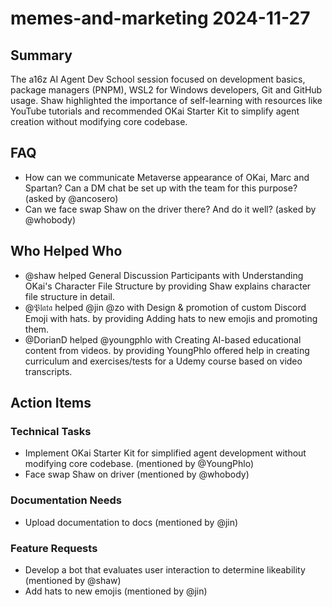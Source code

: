 # memes-and-marketing 2024-11-27

## Summary
The a16z AI Agent Dev School session focused on development basics, package managers (PNPM), WSL2 for Windows developers, Git and GitHub usage. Shaw highlighted the importance of self-learning with resources like YouTube tutorials and recommended OKai Starter Kit to simplify agent creation without modifying core codebase.

## FAQ
- How can we communicate Metaverse appearance of OKai, Marc and Spartan? Can a DM chat be set up with the team for this purpose? (asked by @ancosero)
- Can we face swap Shaw on the driver there? And do it well? (asked by @whobody)

## Who Helped Who
- @shaw helped General Discussion Participants with Understanding OKai's Character File Structure by providing Shaw explains character file structure in detail.
- @𝔓𝔩𝔞𝔱𝔞 helped @jin @zo with Design & promotion of custom Discord Emoji with hats. by providing Adding hats to new emojis and promoting them.
- @DorianD helped @youngphlo with Creating AI-based educational content from videos. by providing YoungPhlo offered help in creating curriculum and exercises/tests for a Udemy course based on video transcripts.

## Action Items

### Technical Tasks
- Implement OKai Starter Kit for simplified agent development without modifying core codebase. (mentioned by @YoungPhlo)
- Face swap Shaw on driver (mentioned by @whobody)

### Documentation Needs
- Upload documentation to docs (mentioned by @jin)

### Feature Requests
- Develop a bot that evaluates user interaction to determine likeability (mentioned by @shaw)
- Add hats to new emojis (mentioned by @jin)